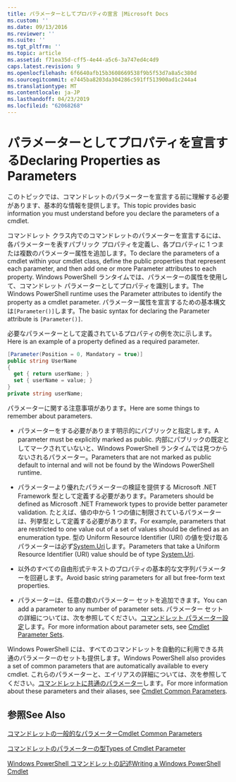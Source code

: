 ```yaml
---
title: パラメーターとしてプロパティの宣言 |Microsoft Docs
ms.custom: ''
ms.date: 09/13/2016
ms.reviewer: ''
ms.suite: ''
ms.tgt_pltfrm: ''
ms.topic: article
ms.assetid: f71ea35d-cff5-4e44-a5c6-3a747ed4c4d9
caps.latest.revision: 9
ms.openlocfilehash: 6f6640afb15b3608669538f9b5f53d7a8a5c380d
ms.sourcegitcommit: e7445ba8203da304286c591ff513900ad1c244a4
ms.translationtype: MT
ms.contentlocale: ja-JP
ms.lasthandoff: 04/23/2019
ms.locfileid: "62068268"
---
```

# <a name="declaring-properties-as-parameters"></a><span data-ttu-id="ab3dd-102">パラメーターとしてプロパティを宣言する</span><span class="sxs-lookup"><span data-stu-id="ab3dd-102">Declaring Properties as Parameters</span></span>

<span data-ttu-id="ab3dd-103">このトピックでは、コマンドレットのパラメーターを宣言する前に理解する必要があります、基本的な情報を提供します。</span><span class="sxs-lookup"><span data-stu-id="ab3dd-103">This topic provides basic information you must understand before you declare the parameters of a cmdlet.</span></span>

<span data-ttu-id="ab3dd-104">コマンドレット クラス内でのコマンドレットのパラメーターを宣言するには、各パラメーターを表すパブリック プロパティを定義し、各プロパティに 1 つまたは複数のパラメーター属性を追加します。</span><span class="sxs-lookup"><span data-stu-id="ab3dd-104">To declare the parameters of a cmdlet within your cmdlet class, define the public properties that represent each parameter, and then add one or more Parameter attributes to each property.</span></span> <span data-ttu-id="ab3dd-105">Windows PowerShell ランタイムでは、パラメーターの属性を使用して、コマンドレット パラメーターとしてプロパティを識別します。</span><span class="sxs-lookup"><span data-stu-id="ab3dd-105">The Windows PowerShell runtime uses the Parameter attributes to identify the property as a cmdlet parameter.</span></span> <span data-ttu-id="ab3dd-106">パラメーター属性を宣言するための基本構文は`[Parameter()]`します。</span><span class="sxs-lookup"><span data-stu-id="ab3dd-106">The basic syntax for declaring the Parameter attribute is `[Parameter()]`.</span></span>

<span data-ttu-id="ab3dd-107">必要なパラメーターとして定義されているプロパティの例を次に示します。</span><span class="sxs-lookup"><span data-stu-id="ab3dd-107">Here is an example of a property defined as a required parameter.</span></span>

```csharp
[Parameter(Position = 0, Mandatory = true)]
public string UserName
{
  get { return userName; }
  set { userName = value; }
}
private string userName;
```

<span data-ttu-id="ab3dd-108">パラメーターに関する注意事項があります。</span><span class="sxs-lookup"><span data-stu-id="ab3dd-108">Here are some things to remember about parameters.</span></span>

- <span data-ttu-id="ab3dd-109">パラメーターをする必要があります明示的にパブリックと指定します。</span><span class="sxs-lookup"><span data-stu-id="ab3dd-109">A parameter must be explicitly marked as public.</span></span> <span data-ttu-id="ab3dd-110">内部にパブリックの既定としてマークされていないと、Windows PowerShell ランタイムでは見つからないされるパラメーター。</span><span class="sxs-lookup"><span data-stu-id="ab3dd-110">Parameters that are not marked as public default to internal and will not be found by the Windows PowerShell runtime.</span></span>

- <span data-ttu-id="ab3dd-111">パラメーターより優れたパラメーターの検証を提供する Microsoft .NET Framework 型として定義する必要があります。</span><span class="sxs-lookup"><span data-stu-id="ab3dd-111">Parameters should be defined as Microsoft .NET Framework types to provide better parameter validation.</span></span> <span data-ttu-id="ab3dd-112">たとえば、値の中から 1 つの値に制限されているパラメーターは、列挙型として定義する必要があります。</span><span class="sxs-lookup"><span data-stu-id="ab3dd-112">For example, parameters that are restricted to one value out of a set of values should be defined as an enumeration type.</span></span> <span data-ttu-id="ab3dd-113">型の Uniform Resource Identifier (URI) の値を受け取るパラメーターは必ず[System.Uri](/dotnet/api/System.Uri)します。</span><span class="sxs-lookup"><span data-stu-id="ab3dd-113">Parameters that take a Uniform Resource Identifier (URI) value should be of type [System.Uri](/dotnet/api/System.Uri).</span></span>

- <span data-ttu-id="ab3dd-114">以外のすべての自由形式テキストのプロパティの基本的な文字列パラメーターを回避します。</span><span class="sxs-lookup"><span data-stu-id="ab3dd-114">Avoid basic string parameters for all but free-form text properties.</span></span>

- <span data-ttu-id="ab3dd-115">パラメーターは、任意の数のパラメーター セットを追加できます。</span><span class="sxs-lookup"><span data-stu-id="ab3dd-115">You can add a parameter to any number of parameter sets.</span></span> <span data-ttu-id="ab3dd-116">パラメーター セットの詳細については、次を参照してください。[コマンドレット パラメーター設定](./cmdlet-parameter-sets.md)します。</span><span class="sxs-lookup"><span data-stu-id="ab3dd-116">For more information about parameter sets, see [Cmdlet Parameter Sets](./cmdlet-parameter-sets.md).</span></span>

<span data-ttu-id="ab3dd-117">Windows PowerShell には、すべてのコマンドレットを自動的に利用できる共通のパラメーターのセットも提供します。</span><span class="sxs-lookup"><span data-stu-id="ab3dd-117">Windows PowerShell also provides a set of common parameters that are automatically available to every cmdlet.</span></span> <span data-ttu-id="ab3dd-118">これらのパラメーターと、エイリアスの詳細については、次を参照してください。[コマンドレットに共通のパラメーター](./common-parameter-names.md)します。</span><span class="sxs-lookup"><span data-stu-id="ab3dd-118">For more information about these parameters and their aliases, see [Cmdlet Common Parameters](./common-parameter-names.md).</span></span>

## <a name="see-also"></a><span data-ttu-id="ab3dd-119">参照</span><span class="sxs-lookup"><span data-stu-id="ab3dd-119">See Also</span></span>

[<span data-ttu-id="ab3dd-120">コマンドレットの一般的なパラメーター</span><span class="sxs-lookup"><span data-stu-id="ab3dd-120">Cmdlet Common Parameters</span></span>](./common-parameter-names.md)

[<span data-ttu-id="ab3dd-121">コマンドレットのパラメーターの型</span><span class="sxs-lookup"><span data-stu-id="ab3dd-121">Types of Cmdlet Parameter</span></span>](./types-of-cmdlet-parameters.md)

[<span data-ttu-id="ab3dd-122">Windows PowerShell コマンドレットの記述</span><span class="sxs-lookup"><span data-stu-id="ab3dd-122">Writing a Windows PowerShell Cmdlet</span></span>](./writing-a-windows-powershell-cmdlet.md)
